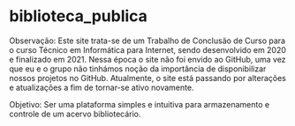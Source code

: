 # biblioteca_publica

Observação: Este site trata-se de um Trabalho de Conclusão de Curso para o curso Técnico em Informática para Internet, sendo desenvolvido em 2020 e finalizado em 2021. Nessa época o site não foi envido ao GitHub, uma vez que eu e o grupo não tinhámos noção da importância de disponibilizar nossos projetos no GitHub. Atualmente, o site está passando por alterações e atualizações a fim de tornar-se ativo novamente.

Objetivo: Ser uma plataforma simples e intuitiva para armazenamento e controle de um acervo bibliotecário.


